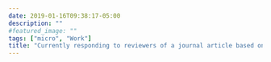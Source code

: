 ```yaml
---
date: 2019-01-16T09:38:17-05:00
description: ""
#featured_image: ""
tags: ["micro", "Work"]
title: "Currently responding to reviewers of a journal article based on my dissertation. Feels especially difficult to make changes to a manuscript I’ve already had reviewed so many times."
---
```


